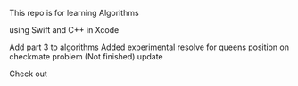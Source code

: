 This repo is for learning Algorithms 

using Swift and C++ in Xcode

Add part 3 to algorithms
Added experimental resolve for queens position on checkmate problem
(Not finished)
update

Check out